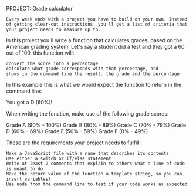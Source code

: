  PROJECT: Grade calculator

    Every week ends with a project you have to build on your own. Instead of getting clear-cut instructions, you'll get a list of criteria that your project needs to measure up to.

In this project you'll write a function that calculates grades, based on the American grading system! Let's say a student did a test and they got a 60 out of 100, this function will:

    convert the score into a percentage
    calculate what grade corresponds with that percentage, and
    shows in the command line the result: the grade and the percentage

In this example this is what we would expect the function to return in the command line:

You got a D (60%)!

When writing the function, make use of the following grade scores:

Grade A (90% - 100%)
Grade B (80% - 89%)
Grade C (70% - 79%)
Grade D (60% - 69%)
Grade E (50% - 59%)
Grade F (0% - 49%)

These are the requirements your project needs to fulfill:

    Make a JavaScript file with a name that describes its contents
    Use either a switch or if/else statement
    Write at least 2 comments that explain to others what a line of code is meant to do
    Make the return value of the function a template string, so you can insert variables!
    Use node from the command line to test if your code works as expected